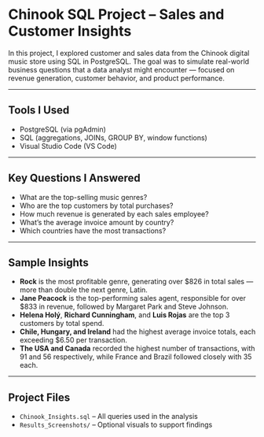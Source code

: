 # Chinook SQL Project – Sales and Customer Insights

In this project, I explored customer and sales data from the Chinook digital music store using SQL in PostgreSQL. The goal was to simulate real-world business questions that a data analyst might encounter — focused on revenue generation, customer behavior, and product performance.

---

## Tools I Used
- PostgreSQL (via pgAdmin)
- SQL (aggregations, JOINs, GROUP BY, window functions)
- Visual Studio Code (VS Code)

---

## Key Questions I Answered
- What are the top-selling music genres?
- Who are the top customers by total purchases?
- How much revenue is generated by each sales employee?
- What’s the average invoice amount by country?
- Which countries have the most transactions?

---

## Sample Insights
- **Rock** is the most profitable genre, generating over $826 in total sales — more than double the next genre, Latin.
- **Jane Peacock** is the top-performing sales agent, responsible for over $833 in revenue, followed by Margaret Park and Steve Johnson.
- **Helena Holý**, **Richard Cunningham**, and **Luis Rojas** are the top 3 customers by total spend.
- **Chile, Hungary, and Ireland** had the highest average invoice totals, each exceeding $6.50 per transaction.
- **The USA and Canada** recorded the highest number of transactions, with 91 and 56 respectively, while France and Brazil followed closely with 35 each.

---

## Project Files
- `Chinook_Insights.sql` – All queries used in the analysis
- `Results_Screenshots/` – Optional visuals to support findings


